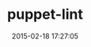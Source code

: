---
layout: post
title:  "puppet-lint"
repo:   "rodjek/puppet-lint"
date:   2015-02-18 17:27:05
gemurl: https://github.com/rodjek/puppet-lint/
---
